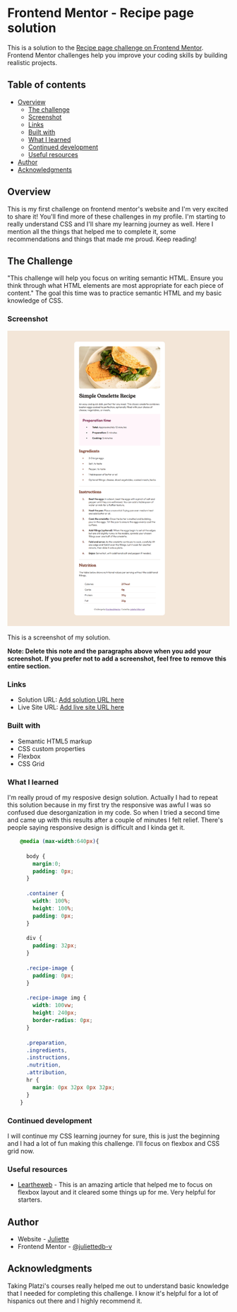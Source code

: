 # Frontend Mentor - Recipe page solution

This is a solution to the [Recipe page challenge on Frontend Mentor](https://www.frontendmentor.io/challenges/recipe-page-KiTsR8QQKm). Frontend Mentor challenges help you improve your coding skills by building realistic projects. 

## Table of contents

- [Overview](#overview)
  - [The challenge](#the-challenge)
  - [Screenshot](#screenshot)
  - [Links](#links)
  - [Built with](#built-with)
  - [What I learned](#what-i-learned)
  - [Continued development](#continued-development)
  - [Useful resources](#useful-resources)
- [Author](#author)
- [Acknowledgments](#acknowledgments)


## Overview

This is my first challenge on frontend mentor's website and I'm very excited to share it! You'll find more of these challenges in my profile. I'm starting to really understand CSS and I'll share my learning journey as well. Here I mention all the things that helped me to complete it, some recommendations and things that made me proud. Keep reading!

## The Challenge

"This challenge will help you focus on writing semantic HTML. Ensure you think through what HTML elements are most appropriate for each piece of content."
The goal this time was to practice semantic HTML and my basic knowledge of CSS.

### Screenshot

![Screenshot](./assets/images/recipe-page-screenshot_2025-01-20_195640_127.0.0.1.png)

This is a screenshot of my solution.

**Note: Delete this note and the paragraphs above when you add your screenshot. If you prefer not to add a screenshot, feel free to remove this entire section.**

### Links

- Solution URL: [Add solution URL here](https://github.com/juliettedb-v/recipe-page-main)
- Live Site URL: [Add live site URL here](https://juliettedb-v.github.io/recipe-page-main/)


### Built with

- Semantic HTML5 markup
- CSS custom properties
- Flexbox
- CSS Grid


### What I learned

I'm really proud of my resposive design solution. Actually I had to repeat this solution because in my first try the responsive was awful I was so confused due desorganization in my code. So when I tried a second time and came up with this results after a couple of minutes I felt relief. There's people saying responsive design is difficult and I kinda get it.

```css
    @media (max-width:640px){    

      body {
        margin:0;
        padding: 0px;
      }

      .container {
        width: 100%;
        height: 100%;
        padding: 0px;
      }

      div {
        padding: 32px;
      }

      .recipe-image {
        padding: 0px;
      }

      .recipe-image img {
        width: 100vw;
        height: 240px;
        border-radius: 0px;
      }

      .preparation,
      .ingredients,
      .instructions,
      .nutrition,
      .attribution,
      hr {
        margin: 0px 32px 0px 32px;
      }
    }

```

### Continued development

I will continue my CSS learning journey for sure, this is just the beginning and I had a lot of fun making this challenge. I'll focus on flexbox and CSS grid now.


### Useful resources

- [Leartheweb](https://learntheweb.courses/topics/flexbox/) - This is an amazing article that helped me to focus on flexbox layout and it cleared some things up for me. Very helpful for starters.


## Author

- Website - [Juliette](https://github.com/juliettedb-v)
- Frontend Mentor - [@juliettedb-v](https://www.frontendmentor.io/profile/juliettedb-v)

## Acknowledgments

Taking Platzi's courses really helped me out to understand basic knowledge that I needed for completing this challenge. I know it's helpful for a lot of hispanics out there and I highly recommend it.

